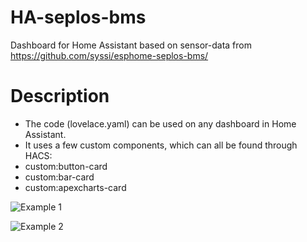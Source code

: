 # HA-seplos-bms
Dashboard for Home Assistant based on sensor-data from https://github.com/syssi/esphome-seplos-bms/



# Description
- The code (lovelace.yaml) can be used on any dashboard in Home Assistant.
- It uses a few custom components, which can all be found through HACS:
-   custom:button-card
-   custom:bar-card
-   custom:apexcharts-card

![Example 1](https://i.imgur.com/qLXuZ6b.jpg)

![Example 2](https://i.imgur.com/enDlIRe.jpg)
